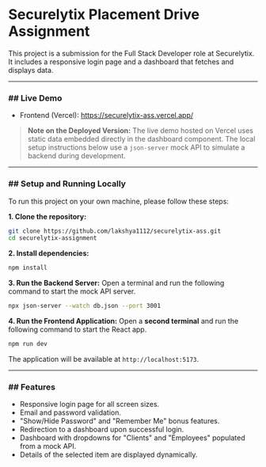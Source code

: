 # Securelytix Placement Drive Assignment

This project is a submission for the Full Stack Developer role at Securelytix. It includes a responsive login page and a dashboard that fetches and displays data.

---

### ## Live Demo

- Frontend (Vercel):  https://securelytix-ass.vercel.app/

> **Note on the Deployed Version:** The live demo hosted on Vercel uses static data embedded directly in the dashboard component. The local setup instructions below use a `json-server` mock API to simulate a backend during development.

---

### ##  Setup and Running Locally

To run this project on your own machine, please follow these steps:

**1. Clone the repository:**
```bash
git clone https://github.com/lakshya1112/securelytix-ass.git
cd securelytix-assignment
```

**2. Install dependencies:**
```bash
npm install
```

**3. Run the Backend Server:**
Open a terminal and run the following command to start the mock API server.
```bash
npx json-server --watch db.json --port 3001
```

**4. Run the Frontend Application:**
Open a **second terminal** and run the following command to start the React app.
```bash
npm run dev
```
The application will be available at `http://localhost:5173`.

---

### ## Features

- Responsive login page for all screen sizes.
- Email and password validation.
- "Show/Hide Password" and "Remember Me" bonus features.
- Redirection to a dashboard upon successful login.
- Dashboard with dropdowns for "Clients" and "Employees" populated from a mock API.
- Details of the selected item are displayed dynamically.